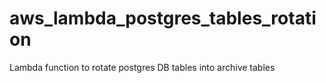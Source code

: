 # aws_lambda_postgres_tables_rotation
Lambda function to rotate postgres DB tables into archive tables
